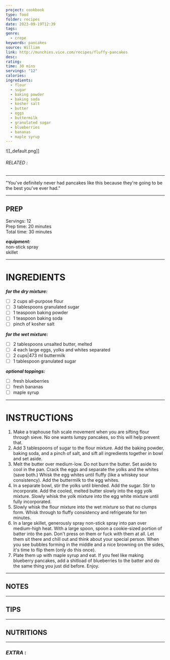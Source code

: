 ```yaml
---
project: cookbook
type: food
folder: recipes
date: 2023-09-19T12:39
tags: 
genre:
  - crepe
keywords: pancakes
source: William
link: http://munchies.vice.com/recipes/fluffy-pancakes
desc: 
rating: 
time: 30 mins
servings: "12"
calories: 
ingredients:
  - flour
  - sugar
  - baking powder
  - baking soda
  - kosher salt
  - butter
  - eggs
  - buttermilk
  - granulated sugar
  - blueberries
  - bananas
  - maple syrup
---
```


![[_default.png]]
###### *RELATED* : 
---
"You've definitely never had pancakes like this because they're going to be the best you've ever had."

---
## PREP

Servings: 12  
Prep time: 20 minutes  
Total time: 30 minutes

_**equipment:**_  
non-stick spray  
skillet


---
# INGREDIENTS

_**for the dry mixture:**_  
- [ ] 2 cups all-purpose flour  
- [ ] 3 tablespoons granulated sugar  
- [ ] 1 teaspoon baking powder  
- [ ] 1 teaspoon baking soda  
- [ ] pinch of kosher salt

_**for the wet mixture:**_  
- [ ] 2 tablespoons unsalted butter, melted  
- [ ] 4 each large eggs, yolks and whites separated  
- [ ] 2 cups|473 ml buttermilk  
- [ ] 1 tablespoon granulated sugar

_**optional toppings:**_  
- [ ] fresh blueberries  
- [ ] fresh bananas  
- [ ] maple syrup

---
# INSTRUCTIONS

1. Make a traphouse fish scale movement when you are sifting flour through sieve. No one wants lumpy pancakes, so this will help prevent that.
2. Add 3 tablespoons of sugar to the flour mixture. Add the baking powder, baking soda, and a pinch of salt, and sift all ingredients together in bowl and set aside.
3. Melt the butter over medium-low. Do not burn the butter. Set aside to cool in the pan. Crack the eggs and separate the yolks and the whites (save both.) Whisk the egg whites until fluffy (like a whiskey sour consistency). Add the buttermilk to the egg whites.
4. In a separate bowl, stir the yolks until blended. Add the sugar. Stir to incorporate. Add the cooled, melted butter slowly into the egg yolk mixture. Slowly whisk the yolk mixture into the egg white mixture until fully incorporated.
5. Slowly whisk the flour mixture into the wet mixture so that no clumps form. Whisk through to fluffy consistency and refrigerate for ten minutes.
6. In a large skillet, generously spray non-stick spray into pan over medium-high heat. With a large spoon, spoon a cookie-sized portion of batter into the pan. Don't press on them or fuck with them at all. Let them sit there and chill out and think about your special person. When you see bubbles forming in the middle and a nice browning on the sides, it's time to flip them (only do this once).
7. Plate them up with maple syrup and eat. If you feel like making blueberry pancakes, add a shitload of blueberries to the batter and do the same thing you just did before. Enjoy.

---
## NOTES



---
## TIPS



---
## NUTRITIONS



---
### *EXTRA* :



